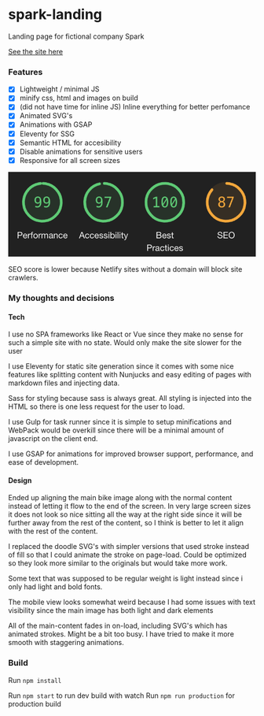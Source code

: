# spark-landing

Landing page for fictional company Spark

[See the site here](https://nostalgic-lewin-bc81d3.netlify.app/)

### Features

- [x] Lightweight / minimal JS
- [x] minify css, html and images on build
- [x] (did not have time for inline JS) Inline everything for better perfomance
- [x] Animated SVG's
- [x] Animations with GSAP
- [x] Eleventy for SSG
- [x] Semantic HTML for accesibility
- [x] Disable animations for sensitive users
- [x] Responsive for all screen sizes

![Lighthouse scores](/lighthouse.png)

SEO score is lower because Netlify sites without a domain will block site crawlers.

### My thoughts and decisions

#### Tech

I use no SPA frameworks like React or Vue since they make no sense for such a simple site with no state. Would only make the site slower for the user

I use Eleventy for static site generation since it comes with some nice features like splitting content with Nunjucks and easy editing of pages with markdown files and injecting data.

Sass for styling because sass is always great. All styling is injected into the HTML so there is one less request for the user to load.

I use Gulp for task runner since it is simple to setup minifications and WebPack would be overkill since there will be a minimal amount of javascript on the client end.

I use GSAP for animations for improved browser support, performance, and ease of development.

#### Design

Ended up aligning the main bike image along with the normal content instead of letting it flow to the end of the screen. In very large screen sizes it does not look so nice sitting all the way at the right side since it will be further away from the rest of the content, so I think is better to let it align with the rest of the content.

I replaced the doodle SVG's with simpler versions that used stroke instead of fill so that I could animate the stroke on page-load. Could be optimized so they look more similar to the originals but would take more work.

Some text that was supposed to be regular weight is light instead since i only had light and bold fonts.

The mobile view looks somewhat weird because I had some issues with text visibility since the main image has both light and dark elements

All of the main-content fades in on-load, including SVG's which has animated strokes. Might be a bit too busy. I have tried to make it more smooth with staggering animations.

### Build

Run `npm install`

Run `npm start` to run dev build with watch
Run `npm run production` for production build
